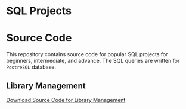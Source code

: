 # SQL Projects 
# Source Code

This repository contains source code for popular SQL projects for beginners, intermediate, and advance. The SQL queries are written for `PostreSQL` database.

## Library Management

[Download Source Code for Library Management](library_management.sql)
